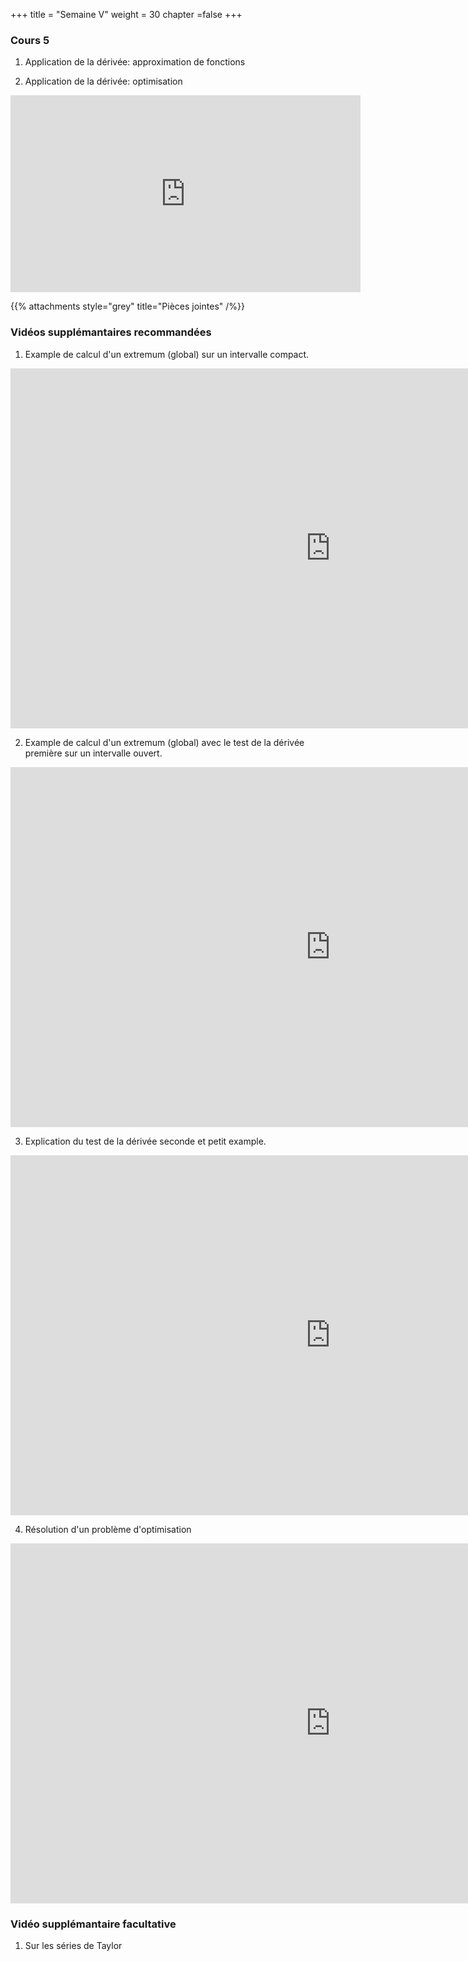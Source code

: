 +++
title = "Semaine V"
weight = 30
chapter =false
+++

<!--
# :construction:
Vidéos disponible le 29 septembre 2020
-->

### Cours 5

1) Application de la dérivée: approximation de fonctions



2) Application de la dérivée: optimisation

<iframe width="560" height="315" src="https://www.youtube.com/embed/WtMa2ttSlSo" frameborder="0" allow="accelerometer; autoplay; clipboard-write; encrypted-media; gyroscope; picture-in-picture" allowfullscreen></iframe>

{{% attachments style="grey" title="Pièces jointes" /%}}

### Vidéos supplémantaires recommandées

1) Example de calcul d'un extremum (global) sur un intervalle compact.

<iframe width="1024" height="576" src="https://www.youtube.com/embed/JXVGPEOQCb8" frameborder="0" allow="accelerometer; autoplay; clipboard-write; encrypted-media; gyroscope; picture-in-picture" allowfullscreen></iframe>


2) Example de calcul d'un extremum (global) avec le test de la dérivée première sur un intervalle ouvert.

<iframe width="1024" height="576" src="https://www.youtube.com/embed/Xhc7Hens0f8" frameborder="0" allow="accelerometer; autoplay; clipboard-write; encrypted-media; gyroscope; picture-in-picture" allowfullscreen></iframe>

3) Explication du test de la dérivée seconde et petit example.

<iframe width="1024" height="576" src="https://www.youtube.com/embed/-cW5hCsc9Yc" frameborder="0" allow="accelerometer; autoplay; clipboard-write; encrypted-media; gyroscope; picture-in-picture" allowfullscreen></iframe>

4) Résolution d'un problème d'optimisation

<iframe width="1024" height="576" src="https://www.youtube.com/embed/dam16G6cZ8k" frameborder="0" allow="accelerometer; autoplay; clipboard-write; encrypted-media; gyroscope; picture-in-picture" allowfullscreen></iframe>


### Vidéo supplémantaire facultative

1) Sur les séries de Taylor
